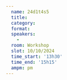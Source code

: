 ```yaml
---
  name: 24d1t4s5
  title: 
  category: 
  format: 
  speakers: 
    - 
  room: Workshop
  slot: 10/10/2024
  time_start: '13h30'
  time_end: '15h15'
  ampm: pm
---
```

